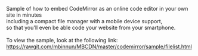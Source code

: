 Sample of how to embed CodeMirror as an online code editor in your own site in minutes<br>
including a compact file manager with a mobile device support,<br>
so that you'll even be able code your website from your smartphone.<br>
<br>
To view the sample, look at the following link:
https://rawgit.com/mbinnun/MBCDN/master/codemirror/sample/filelist.html

